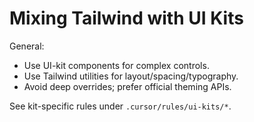 # Mixing Tailwind with UI Kits

General:
- Use UI-kit components for complex controls.
- Use Tailwind utilities for layout/spacing/typography.
- Avoid deep overrides; prefer official theming APIs.

See kit-specific rules under `.cursor/rules/ui-kits/*`.